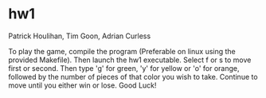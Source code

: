 # hw1 #

Patrick Houlihan, Tim Goon, Adrian Curless

To play the game, compile the program (Preferable on linux using the provided Makefile).
Then launch the hw1 executable. Select f or s to move first or second. Then type 'g' for
green, 'y' for yellow or 'o' for orange, followed by the number of pieces of that color
you wish to take. Continue to move until you either win or lose. Good Luck!
